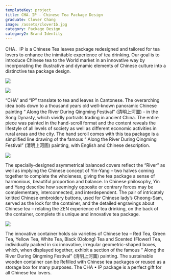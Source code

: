 ```yaml
---
templateKey: project
title: CHA．IP - Chinese Tea Package Design
graduate: Clover Chang
image: /assets/clover1b.jpg
category: Package Design
category2: Brand Identity
---
```

CHA．IP is a Chinese Tea leaves package redesigned and tailored for tea lovers to enhance the inimitable experience of tea drinking. Our goal is to introduce Chinese tea to the World market in an innovative way by incorporating the illustrative and dynamic elements of Chinese culture into a distinctive tea package design.

![](/assets/clover1b.jpg)

![](/assets/clover_2.jpg)

“CHA” and “IP” translate to tea and leaves in Cantonese. The overarching idea boils down to a thousand years old well-known panoramic Chinese painting “ Along the River During Qingming Festival” (清明上河圖) - in the Song Dynasty, which vividly portraits trading in ancient China. The entire piece was painted in the hand-scroll format and the content reveals the lifestyle of all levels of society as well as different economic activities in rural areas and the city. The hand scroll comes with this tea package is a simplified line drawing of the famous “ Along the River During Qingming Festival” (清明上河圖) painting, with English and Chinese description.


![](/assets/chaip4.jpg)

The specially-designed asymmetrical balanced covers reflect the “River” as well as implying the Chinese concept of Yin-Yang – two halves coming together to complete the wholeness, giving the tea package a sense of harmonious, beautiful proportion and balance. In Chinese philosophy, Yin and Yang describe how seemingly opposite or contrary forces may be complementary, interconnected, and interdependent. The pair of intricately knitted Chinese embroidery buttons, used for Chinese lady’s Cheong-Sam, served as the lock for the container, and the detailed engravings about Chinese tea – relating the ZEN experience of tea drinking, on the back of the container, complete this unique and innovative tea package.

![](/assets/6_edited.jpg)


The innovative container holds six varieties of Chinese tea – Red Tea, Green Tea, Yellow Tea, White Tea, Black (Oolong) Tea and Scented (Flower) Tea, individually packed in six innovative, irregular geometric-shaped boxes, which, when displayed together, exhibit a section of the famous  “ Along the River During Qingming Festival” (清明上河圖) painting. The sustainable wooden container can be Refilled with Chinese tea packages or reused as a storage box for many purposes. The CHA • IP package is a perfect gift for all Chinese tea lovers.

​​​​
